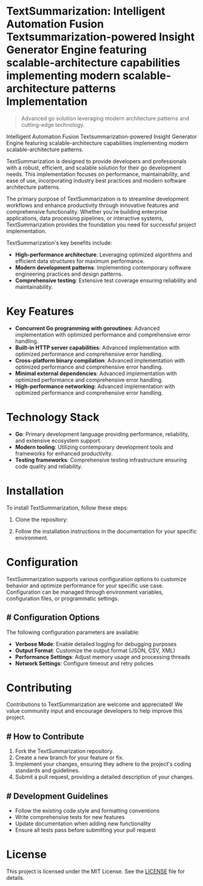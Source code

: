 <!-- fallback_TextSummarization_20250810123516_75134 -->

# TextSummarization: Intelligent Automation Fusion Textsummarization-powered Insight Generator Engine featuring scalable-architecture capabilities implementing modern scalable-architecture patterns Implementation
> Advanced go solution leveraging modern architecture patterns and cutting-edge technology.

Intelligent Automation Fusion Textsummarization-powered Insight Generator Engine featuring scalable-architecture capabilities implementing modern scalable-architecture patterns.

TextSummarization is designed to provide developers and professionals with a robust, efficient, and scalable solution for their go development needs. This implementation focuses on performance, maintainability, and ease of use, incorporating industry best practices and modern software architecture patterns.

The primary purpose of TextSummarization is to streamline development workflows and enhance productivity through innovative features and comprehensive functionality. Whether you're building enterprise applications, data processing pipelines, or interactive systems, TextSummarization provides the foundation you need for successful project implementation.

TextSummarization's key benefits include:

* **High-performance architecture**: Leveraging optimized algorithms and efficient data structures for maximum performance.
* **Modern development patterns**: Implementing contemporary software engineering practices and design patterns.
* **Comprehensive testing**: Extensive test coverage ensuring reliability and maintainability.

# Key Features

* **Concurrent Go programming with goroutines**: Advanced implementation with optimized performance and comprehensive error handling.
* **Built-in HTTP server capabilities**: Advanced implementation with optimized performance and comprehensive error handling.
* **Cross-platform binary compilation**: Advanced implementation with optimized performance and comprehensive error handling.
* **Minimal external dependencies**: Advanced implementation with optimized performance and comprehensive error handling.
* **High-performance networking**: Advanced implementation with optimized performance and comprehensive error handling.

# Technology Stack

* **Go**: Primary development language providing performance, reliability, and extensive ecosystem support.
* **Modern tooling**: Utilizing contemporary development tools and frameworks for enhanced productivity.
* **Testing frameworks**: Comprehensive testing infrastructure ensuring code quality and reliability.

# Installation

To install TextSummarization, follow these steps:

1. Clone the repository:


2. Follow the installation instructions in the documentation for your specific environment.

# Configuration

TextSummarization supports various configuration options to customize behavior and optimize performance for your specific use case. Configuration can be managed through environment variables, configuration files, or programmatic settings.

## # Configuration Options

The following configuration parameters are available:

* **Verbose Mode**: Enable detailed logging for debugging purposes
* **Output Format**: Customize the output format (JSON, CSV, XML)
* **Performance Settings**: Adjust memory usage and processing threads
* **Network Settings**: Configure timeout and retry policies

# Contributing

Contributions to TextSummarization are welcome and appreciated! We value community input and encourage developers to help improve this project.

## # How to Contribute

1. Fork the TextSummarization repository.
2. Create a new branch for your feature or fix.
3. Implement your changes, ensuring they adhere to the project's coding standards and guidelines.
4. Submit a pull request, providing a detailed description of your changes.

## # Development Guidelines

* Follow the existing code style and formatting conventions
* Write comprehensive tests for new features
* Update documentation when adding new functionality
* Ensure all tests pass before submitting your pull request

# License

This project is licensed under the MIT License. See the [LICENSE](https://github.com/laurindoisaac/TextSummarization/blob/main/LICENSE) file for details.
